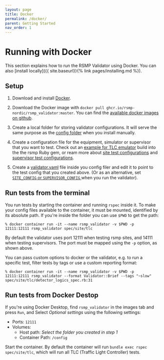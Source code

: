 ```yaml
---
layout: page
title: Docker
permalink: /docker/
parent: Getting Started
nav_order: 1
---
```


# Running with Docker
This section explains how to run the RSMP Validator using Docker. You can also [install locally]({{ site.baseurl}}{% link pages/installing.md %}).

## Setup
1. Download and install [Docker](https://www.docker.com).

2. Download the Docker image with `docker pull ghcr.io/rsmp-nordic/rsmp_validator:master`. You can find the [available docker images on github](https://github.com/rsmp-nordic/rsmp_validator/pkgs/container/rsmp_validator).


2. Create a local folder for storing validator configurations. It will serve the same purpose as the [config folder](https://rsmp-nordic.org/rsmp_validator/config/) when you install manually.

3. Create a configuration file for the equipment, simulator or supervisor that you want to test. Check out an [example for TLC emulator](https://github.com/rsmp-nordic/rsmp_validator/blob/master/config/gem_tlc.yaml) build into the the rsmp Ruby gem, or ream more about [site test configurations](https://rsmp-nordic.org/rsmp_validator/config/#options-for-site-testing) and [supervisor test configurations](https://rsmp-nordic.org/rsmp_validator/config/#options-for-supervisor-testing).

4. Create a [validator.yaml](https://rsmp-nordic.org/rsmp_validator/config/#choosing-what-config-to-use) file inside you config filer and edit it to point to the test config that you created above. (Or as an alternative, set [`SITE_CONFIG` or `SUPERVISOR_CONFIG`
](https://rsmp-nordic.org/rsmp_validator/config/#choosing-what-config-to-use) when you run the validator).


## Run tests from the terminal
You run tests by starting the container and running `rspec` inside it. To make your config files available to the container, it must be mounted, identified by its absolute path. If you're inside the folder you can use `$PWD` to get the path:

`% docker container run -it --name rsmp_validator -v $PWD -p 12111:12111 rsmp_validator spec/site/tlc`

By default the validator uses port 12111 when testing rsmp sites, and 14111 when testing supervisors. The port must be mapped using the `-p` option, as shown above.

You can pass custom options to docker or the validator, e.g. to run a specific test, filter tests by tags or use a custom reporting format:

`% docker container run -it --name rsmp_validator -v $PWD -p 12111:12111 rsmp_validator --format Validator::Brief --tags "~slow" spec/site/tlc/detector_logics_spec.rb:31`


## Run tests from Docker Destop
If you're using Docker Desktop, find `rsmp_validator` in the images tab and press `Run`, and Select *Optional settings* using the following settings:
   * Ports: `12111` 
   * Volumes:
     * Host path: *Select the folder you created in step 1*
     * Container Path: `/config`

Start the container. By default the container will run `bundle exec rspec spec/site/tlc`, which will run all TLC (Traffic Light Controller) tests.
